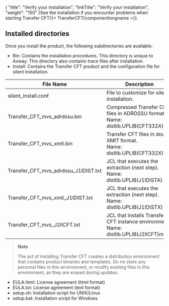 {
    "title": "Verify your installation",
    "linkTitle": "Verify your installation",
    "weight": "150"
}See the installation if you encounter problems when starting Transfer CFT{{< TransferCFT/componentlongname  >}}.

## Installed directories

Once you install the product, the following subdirectories are available:

- Bin: Contains the installation procedures. This directory is unique to Axway. This directory also contains trace files after installation.
- Install: Contains the Transfer CFT product and the configuration file for silent installation.


| File Name  | Description  |
| --- | --- |
| silent_install.conf  | File to customize for silent installation.  |
| Transfer_CFT_mvs_adrdssu.bin  | Compressed Transfer CFT files in ADRDSSU format. Name: distlib.UPLIB(CFT332A) |
| Transfer_CFT_mvs_xmit.bin  | Transfer CFT files in double XMIT format.<br/> Name: distlib.UPLIB(CFT332X) |
| Transfer_CFT_mvs_adrdssu_J1IDIST.txt  | JCL that executes the extraction (next step).<br/> Name: distlib.UPLIB(J1IDISTA) |
| Transfer_CFT_mvs_xmit_J1IDIST.txt  | JCL that executes the extraction (next step).<br/> Name: distlib.UPLIB(J1IDISTX) |
| Transfer_CFT_mvs_J2IICFT.txt  | JCL that installs Transfer CFT instance environment.<br/> Name: distlib.UPLIB(J2IICFT)mode |


> **Note**
>
> The act of installing Transfer CFT creates a distribution environment that contains product binaries and templates. Do no store any personal files in this environment, or modify existing files in this environment, as they are erased during updates.

- EULA.html: License agreement (html format)
- EULA.txt: License agreement (text format)
- setup.sh: Installation script for UNIX/Linux
- setup.bat: Installation script for Windows

